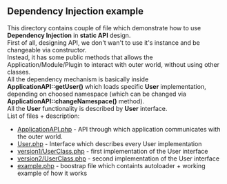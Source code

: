 ## Dependency Injection example
This directory contains couple of file which demonstrate how to use **Dependency Injection** in **static API** design. <br />
First of all, designing API, we don't wan't to use it's instance and be changeable via constructor.<br />
Instead, it has some public methods that allows the Application/Module/Plugin to interact with outer world, without using other classes.<br />
All the dependency mechanism is basically inside **ApplicationAPI::getUser()** which loads specific **User** implementation, <br />
depending on choosed namespace (which can be changed via **ApplicationAPI::changeNamespace()** method).<br />
All the **User** functionality is described by **User** interface.<br />
List of files + description:<br />
 * [ApplicationAPI.php](ApplicationAPI.php) - API through which application communicates with the outer world.
 * [User.php](User.php) - Interface which describes every User implementation
 * [version1/UserClass.php](version1/UserClass.php) - first implementation of the User interface
 * [version2/UserClass.php](version2/UserClass.php) - second implementation of the User interface
 * [example.php](example.php) - boostrap file which containts autoloader + working example of how it works
